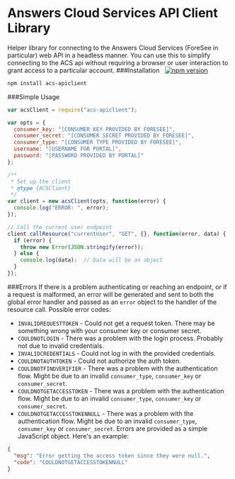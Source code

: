 Answers Cloud Services API Client Library
===================
Helper library for connecting to the Answers Cloud Services (ForeSee in particular) web API in a headless manner. You can use this to simplify connecting to the ACS api without requiring a browser or user interaction to grant access to a particular account.
###Installation &nbsp;  [![npm version](https://badge.fury.io/js/acs-apiclient.svg)](http://badge.fury.io/js/acs-apiclient)
```sh
npm install acs-apiclient
```
###Simple Usage
```javascript
var acsClient = require("acs-apiclient");

var opts = {
  consumer_key: "[CONSUMER KEY PROVIDED BY FORESEE]",
  consumer_secret: "[CONSUMER SECRET PROVIDED BY FORESEE]",
  consumer_type: "[CONSUMER TYPE PROVIDED BY FORESEE]",
  username: "[USERNAME FOR PORTAL]",
  password: "[PASSWORD PROVIDED BY PORTAL]"
};

/**
 * Set up the client
 * @type {ACSClient}
 */
var client = new acsClient(opts, function(error) {
  console.log("ERROR: ", error);
});

// Call the current user endpoint
client.callResource("currentUser", "GET", {}, function(error, data) {
  if (error) {
    throw new Error(JSON.stringify(error));
  } else {
    console.log(data);  // Data will be an object
  }
});
```
###Errors
If there is a problem authenticating or reaching an endpoint, or if a request is malformed, an error will be generated and sent to both the global error handler and passed as an `error` object to the handler of the resource call. Possible error codes:
* `INVALIDREQUESTTOKEN` - Could not get a request token. There may be something wrong with your consumer key or consumer secret.
* `COULDNOTLOGIN` - There was a problem with the login process. Probably not due to invalid credentials.
* `INVALIDCREDENTIALS` - Could not log in with the provided credentials.
* `COULDNOTAUTHTOKEN` - Could not authorize the auth token.
* `COULDNOTFINDVERIFIER` - There was a problem with the authentication flow. Might be due to an invalid `consumer_type`, `consumer_key` or `consumer_secret`.
* `COULDNOTGETACCESSTOKEN` - There was a problem with the authentication flow. Might be due to an invalid `consumer_type`, `consumer_key` or `consumer_secret`.
* `COULDNOTGETACCESSTOKENNULL` - There was a problem with the authentication flow. Might be due to an invalid `consumer_type`, `consumer_key` or `consumer_secret`.
Errors are provided as a simple JavaScript object. Here's an example:
```json
{
  "msg": "Error getting the access token since they were null.",
  "code": "COULDNOTGETACCESSTOKENNULL"
}
```

